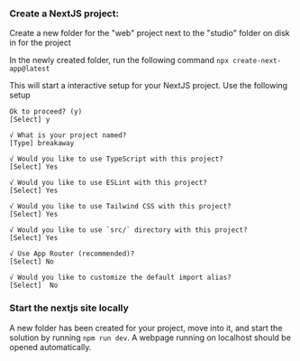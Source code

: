 ### Create a NextJS project:
Create a new folder for the "web" project next to the "studio" folder on disk in for the project

In the newly created folder, run the following command `npx create-next-app@latest`

This will start a interactive setup for your NextJS project. Use the following setup

```
Ok to proceed? (y) 
[Select] y

√ What is your project named? 
[Type] breakaway

√ Would you like to use TypeScript with this project? 
[Select] Yes

√ Would you like to use ESLint with this project? 
[Select] Yes

√ Would you like to use Tailwind CSS with this project? 
[Select] Yes

√ Would you like to use `src/` directory with this project? 
[Select] Yes

√ Use App Router (recommended)? 
[Select] No

√ Would you like to customize the default import alias? 
[Select]  No 
```

### Start the nextjs site locally
A new folder has been created for your project, move into it, and start the solution by running `npm run dev`. 
A webpage running on localhost should be opened automatically. 
